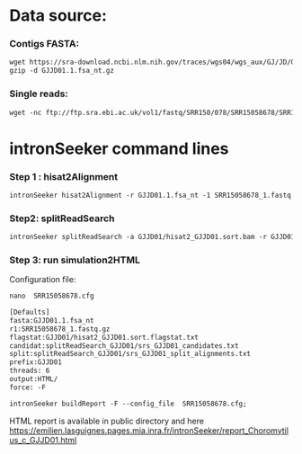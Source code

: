 Data source:
============

### Contigs FASTA: 

```diff
wget https://sra-download.ncbi.nlm.nih.gov/traces/wgs04/wgs_aux/GJ/JD/GJJD01/GJJD01.1.fsa_nt.gz
gzip -d GJJD01.1.fsa_nt.gz
```

### Single reads:


```diff
wget -nc ftp://ftp.sra.ebi.ac.uk/vol1/fastq/SRR150/078/SRR15058678/SRR15058678.fastq.gz

```

intronSeeker command lines
============================

### Step 1 : hisat2Alignment

```diff
intronSeeker hisat2Alignment -r GJJD01.1.fsa_nt -1 SRR15058678_1.fastq.gz  --prefix GJJD01 -o GJJD01 -t 12
```

### Step2: splitReadSearch

```diff
intronSeeker splitReadSearch -a GJJD01/hisat2_GJJD01.sort.bam -r GJJD01.1.fsa_nt --prefix GJJD01 --output splitReadSearch_GJJD01
```

### Step 3: run simulation2HTML

Configuration file:

```diff
nano  SRR15058678.cfg
```


```diff
[Defaults]
fasta:GJJD01.1.fsa_nt
r1:SRR15058678_1.fastq.gz
flagstat:GJJD01/hisat2_GJJD01.sort.flagstat.txt
candidat:splitReadSearch_GJJD01/srs_GJJD01_candidates.txt
split:splitReadSearch_GJJD01/srs_GJJD01_split_alignments.txt
prefix:GJJD01
threads: 6                
output:HTML/
force: -F
```


```diff
intronSeeker buildReport -F --config_file  SRR15058678.cfg;

```

HTML report is available in public directory and here https://emilien.lasguignes.pages.mia.inra.fr/intronSeeker/report_Choromytilus_c_GJJD01.html
